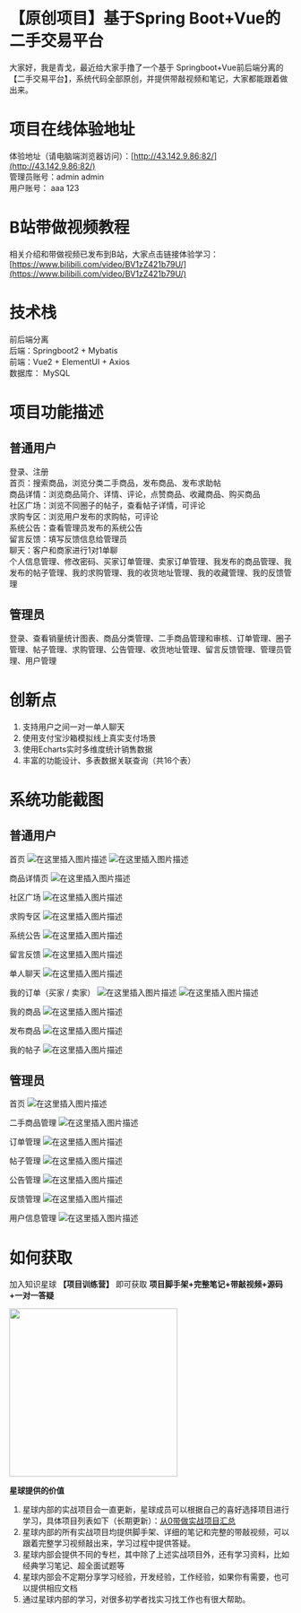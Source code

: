 # 【原创项目】基于Spring Boot+Vue的二手交易平台
大家好，我是青戈，最近给大家手撸了一个基于 Springboot+Vue前后端分离的 【二手交易平台】，系统代码全部原创，并提供带敲视频和笔记，大家都能跟着做出来。

# 项目在线体验地址  
体验地址（请电脑端浏览器访问）：[http://43.142.9.86:82/](http://43.142.9.86:82/)  
管理员账号：admin admin  
用户账号： aaa 123

# B站带做视频教程
相关介绍和带做视频已发布到B站，大家点击链接体验学习：[https://www.bilibili.com/video/BV1zZ421b79U/](https://www.bilibili.com/video/BV1zZ421b79U/)

# 技术栈  
前后端分离  
后端：Springboot2 + Mybatis  
前端：Vue2 + ElementUI + Axios  
数据库： MySQL

# 项目功能描述  
## 普通用户  
登录、注册  
首页：搜索商品，浏览分类二手商品，发布商品、发布求助帖  
商品详情：浏览商品简介、详情、评论，点赞商品、收藏商品、购买商品  
社区广场：浏览不同圈子的帖子，查看帖子详情，可评论  
求购专区：浏览用户发布的求购帖，可评论  
系统公告：查看管理员发布的系统公告  
留言反馈：填写反馈信息给管理员  
聊天：客户和商家进行1对1单聊  
个人信息管理、修改密码、买家订单管理、卖家订单管理、我发布的商品管理、我发布的帖子管理、我的求购管理、我的收货地址管理、我的收藏管理、我的反馈管理

## 管理员  
登录、查看销量统计图表、商品分类管理、二手商品管理和审核、订单管理、圈子管理、帖子管理、求购管理、公告管理、收货地址管理、留言反馈管理、管理员管理、用户管理

# 创新点  
1. 支持用户之间一对一单人聊天  
2. 使用支付宝沙箱模拟线上真实支付场景  
3. 使用Echarts实时多维度统计销售数据  
4. 丰富的功能设计、多表数据关联查询（共16个表）

# 系统功能截图  
## 普通用户  
首页
![在这里插入图片描述](https://img-blog.csdnimg.cn/direct/3a3654a7073745f192f66eaebc1e4749.png)
![在这里插入图片描述](https://img-blog.csdnimg.cn/direct/59e3b67592f6438fb79d3b99bce29166.png)

商品详情页
![在这里插入图片描述](https://img-blog.csdnimg.cn/direct/6b23f9fa373a44c2902b357b17e95cfc.png)

社区广场
![在这里插入图片描述](https://img-blog.csdnimg.cn/direct/97c50fe546da453bbf68b1be9240ddf6.png)

求购专区
![在这里插入图片描述](https://img-blog.csdnimg.cn/direct/a092d8db85bb4780bf4981db3fa79061.png)

系统公告
![在这里插入图片描述](https://img-blog.csdnimg.cn/direct/46cdcbcf6aeb42c49f741b7c6c537020.png)

留言反馈
![在这里插入图片描述](https://img-blog.csdnimg.cn/direct/f41ec75efea54bca9ea091343d565f4d.png)

单人聊天
![在这里插入图片描述](https://img-blog.csdnimg.cn/direct/93e3ff59956f4403b5f33cae30efa27e.png)

我的订单（买家 / 卖家）
![在这里插入图片描述](https://img-blog.csdnimg.cn/direct/269547215c5f42b1accf07cc3d1d6861.png)
![在这里插入图片描述](https://img-blog.csdnimg.cn/direct/bc94394d26cd4b5ea6b1a91a06a9cc58.png)

我的商品
![在这里插入图片描述](https://img-blog.csdnimg.cn/direct/927f95007954494f970f54f7ad0739fa.png)

发布商品
![在这里插入图片描述](https://img-blog.csdnimg.cn/direct/49a173ba88304d14adbad7d1845054bb.png)

我的帖子
![在这里插入图片描述](https://img-blog.csdnimg.cn/direct/64869a45b1bd4befaf7ceb1a4e2f022d.png)

## 管理员
首页
![在这里插入图片描述](https://img-blog.csdnimg.cn/direct/936cd34724324b71aab4b3269d71c5ea.png)

二手商品管理
![在这里插入图片描述](https://img-blog.csdnimg.cn/direct/2a5e522d10cd4c0cba041e5f95f658bb.png)

订单管理
![在这里插入图片描述](https://img-blog.csdnimg.cn/direct/75d6ba72c32c45ec89f2ed756044e2a5.png)

帖子管理
![在这里插入图片描述](https://img-blog.csdnimg.cn/direct/8dc29111cfa34f0689a903d605b3c659.png)

公告管理
![在这里插入图片描述](https://img-blog.csdnimg.cn/direct/69800801e25e41a28648d2aa2c2a00dc.png)

反馈管理
![在这里插入图片描述](https://img-blog.csdnimg.cn/direct/f76a710dcab44e82beaab26063a97941.png)

用户信息管理
![在这里插入图片描述](https://img-blog.csdnimg.cn/direct/7a2b2983fb014eeca555af8838f0c300.png)

# 如何获取
加入知识星球 **【项目训练营】** 即可获取 **项目脚手架+完整笔记+带敲视频+源码+一对一答疑**

<img src="https://img-blog.csdnimg.cn/direct/44f688415c0c47cc81ad08a1f275e6a4.png" width="300px" />

**星球提供的价值**
1. 星球内部的实战项目会一直更新，星球成员可以根据自己的喜好选择项目进行学习，具体项目列表如下（长期更新）：[从0带做实战项目汇总](https://www.javaxm.cn/%E4%BB%8E0%E5%B8%A6%E5%81%9A%E5%AE%9E%E6%88%98%E9%A1%B9%E7%9B%AE%E6%B1%87%E6%80%BB.html)
2. 星球内部的所有实战项目均提供脚手架、详细的笔记和完整的带敲视频，可以跟着完整学习视频敲出来，学习过程中提供答疑。
3. 星球内部会提供不同的专栏，其中除了上述实战项目外，还有学习资料，比如经典学习笔记、超全面试题等
4. 星球内部会不定期分享学习经验，开发经验，工作经验，如果你有需要，也可以提供相应文档
5. 通过星球内部的学习，对很多初学者找实习找工作也有很大帮助。




















